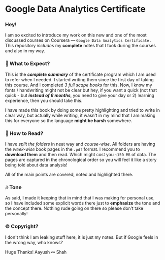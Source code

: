 # Google Data Analytics Certificate

### **Hey!**
I am so excited to introduce my work on this new and one of the most discussed courses on Coursera — `Google Data Analytics Certificate.` This repository *includes* my **complete** notes that I took during the courses and also in my way. 

### 🤘 What to Expect?
This is the ***complete summary*** of the certificate program which I am used to refer when I needed. I started writing them since the first day of taking this course. And I completed *3 full scape books* for this. Now, I know my fonts / handwriting might not be clear but hey, if you want a quick (not that quick - but ***instead of 6 months***, you need to give your day or 2) learning experience, then you should take this.

I have made this book by doing some pretty highlighting and tried to write in clear way, but actually while writing, it wasn't in my mind that I am making this for everyone so the language **might be harsh** somewhere.

### 📖 How to Read?
I have *split the folders* in neat way and *course-wise*. All folders are having the *week-wise* book pages in the `.pdf` format. I recommend you to **download them** and then read. Which might cost you `~150 MB` of data. The pages are captured in the chronological order so you will feel it like a story being told about data analysis!

All of the main points are covered, noted and highlighted there.

### 🎶 Tone
As said, I made it keeping that in mind that I was making for personal use, so I have included some explicit words there just to **emphasize** the tone and the concept there. Nothing rude going on there so please don't take personally!

### ©️ Copyright?
I don't think I am leaking stuff here, it is just my notes. But if Google feels in the wrong way, who knows?


Huge Thanks!
Aayush ∞ Shah
